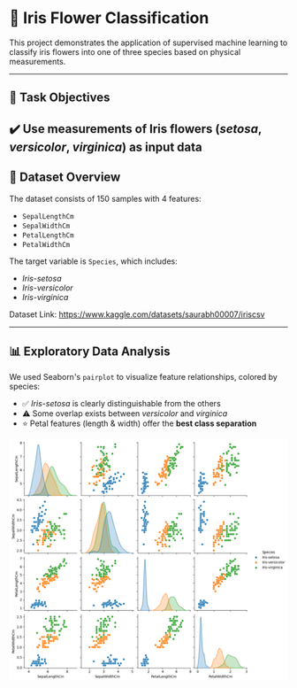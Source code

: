 # 🌸 Iris Flower Classification

This project demonstrates the application of supervised machine learning to classify iris flowers into one of three species based on physical measurements.

---

## 🎯 Task Objectives

✔️ Use measurements of Iris flowers (*setosa*, *versicolor*, *virginica*) as input data  
---

## 📘 Dataset Overview

The dataset consists of 150 samples with 4 features:
- `SepalLengthCm`
- `SepalWidthCm`
- `PetalLengthCm`
- `PetalWidthCm`

The target variable is `Species`, which includes:
- *Iris-setosa*
- *Iris-versicolor*
- *Iris-virginica*

Dataset Link: https://www.kaggle.com/datasets/saurabh00007/iriscsv

---

## 📊 Exploratory Data Analysis

We used Seaborn's `pairplot` to visualize feature relationships, colored by species:

- ✅ *Iris-setosa* is clearly distinguishable from the others
- ⚠️ Some overlap exists between *versicolor* and *virginica*
- ⭐ Petal features (length & width) offer the **best class separation**

<p align="center">
  <img src="download.png" alt="Iris Pairplot" width="600"/>
</p>





